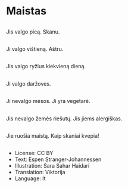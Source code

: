 # Maistas

##
Jis valgo picą. Skanu.

##
Ji valgo vištieną. Aštru.

##
Jis valgo ryžius kiekvieną dieną.

##
Ji valgo daržoves.

##
Ji nevalgo mėsos. Ji yra vegetarė.

##
Jis nevalgo žemės riešutų. Jis jiems alergiškas.

##
Jie ruošia maistą. Kaip skaniai kvepia!

##
* License: CC BY
* Text: Espen Stranger-Johannessen
* Illustration: Sara Sahar Haidari
* Translation: Viktorija
* Language: lt
